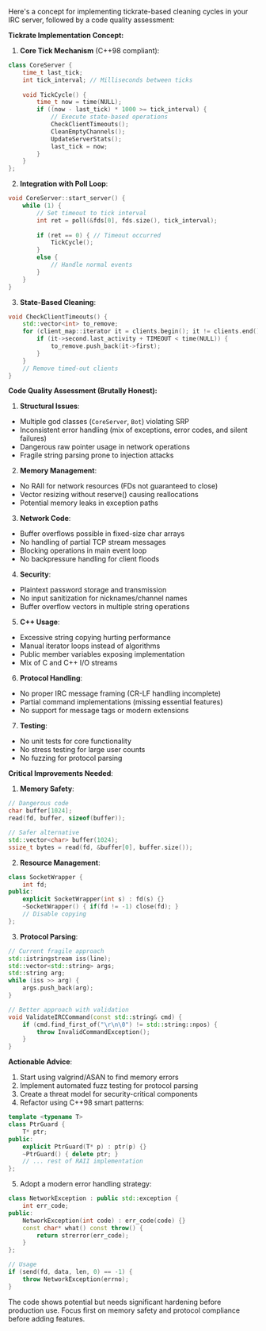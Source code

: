 Here's a concept for implementing tickrate-based cleaning cycles in your IRC server, followed by a code quality assessment:

**Tickrate Implementation Concept:**

1. **Core Tick Mechanism** (C++98 compliant):
```cpp
class CoreServer {
    time_t last_tick;
    int tick_interval; // Milliseconds between ticks
    
    void TickCycle() {
        time_t now = time(NULL);
        if ((now - last_tick) * 1000 >= tick_interval) {
            // Execute state-based operations
            CheckClientTimeouts();
            CleanEmptyChannels();
            UpdateServerStats();
            last_tick = now;
        }
    }
};
```

2. **Integration with Poll Loop**:
```cpp
void CoreServer::start_server() {
    while (1) {
        // Set timeout to tick interval
        int ret = poll(&fds[0], fds.size(), tick_interval);
        
        if (ret == 0) { // Timeout occurred
            TickCycle();
        }
        else {
            // Handle normal events
        }
    }
}
```

3. **State-Based Cleaning**:
```cpp
void CheckClientTimeouts() {
    std::vector<int> to_remove;
    for (client_map::iterator it = clients.begin(); it != clients.end(); ++it) {
        if (it->second.last_activity + TIMEOUT < time(NULL)) {
            to_remove.push_back(it->first);
        }
    }
    // Remove timed-out clients
}
```

**Code Quality Assessment (Brutally Honest):**

1. **Structural Issues**:
- Multiple god classes (`CoreServer`, `Bot`) violating SRP
- Inconsistent error handling (mix of exceptions, error codes, and silent failures)
- Dangerous raw pointer usage in network operations
- Fragile string parsing prone to injection attacks

2. **Memory Management**:
- No RAII for network resources (FDs not guaranteed to close)
- Vector resizing without reserve() causing reallocations
- Potential memory leaks in exception paths

3. **Network Code**:
- Buffer overflows possible in fixed-size char arrays
- No handling of partial TCP stream messages
- Blocking operations in main event loop
- No backpressure handling for client floods

4. **Security**:
- Plaintext password storage and transmission
- No input sanitization for nicknames/channel names
- Buffer overflow vectors in multiple string operations

5. **C++ Usage**:
- Excessive string copying hurting performance
- Manual iterator loops instead of algorithms
- Public member variables exposing implementation
- Mix of C and C++ I/O streams

6. **Protocol Handling**:
- No proper IRC message framing (CR-LF handling incomplete)
- Partial command implementations (missing essential features)
- No support for message tags or modern extensions

7. **Testing**:
- No unit tests for core functionality
- No stress testing for large user counts
- No fuzzing for protocol parsing

**Critical Improvements Needed**:

1. **Memory Safety**:
```cpp
// Dangerous code
char buffer[1024];
read(fd, buffer, sizeof(buffer));

// Safer alternative
std::vector<char> buffer(1024);
ssize_t bytes = read(fd, &buffer[0], buffer.size());
```

2. **Resource Management**:
```cpp
class SocketWrapper {
    int fd;
public:
    explicit SocketWrapper(int s) : fd(s) {}
    ~SocketWrapper() { if(fd != -1) close(fd); }
    // Disable copying
};
```

3. **Protocol Parsing**:
```cpp
// Current fragile approach
std::istringstream iss(line);
std::vector<std::string> args;
std::string arg;
while (iss >> arg) {
    args.push_back(arg);
}

// Better approach with validation
void ValidateIRCCommand(const std::string& cmd) {
    if (cmd.find_first_of("\r\n\0") != std::string::npos) {
        throw InvalidCommandException();
    }
}
```

**Actionable Advice**:

1. Start using valgrind/ASAN to find memory errors
2. Implement automated fuzz testing for protocol parsing
3. Create a threat model for security-critical components
4. Refactor using C++98 smart patterns:
```cpp
template <typename T>
class PtrGuard {
    T* ptr;
public:
    explicit PtrGuard(T* p) : ptr(p) {}
    ~PtrGuard() { delete ptr; }
    // ... rest of RAII implementation
};
```

5. Adopt a modern error handling strategy:
```cpp
class NetworkException : public std::exception {
    int err_code;
public:
    NetworkException(int code) : err_code(code) {}
    const char* what() const throw() {
        return strerror(err_code);
    }
};

// Usage
if (send(fd, data, len, 0) == -1) {
    throw NetworkException(errno);
}
```

The code shows potential but needs significant hardening before production use. Focus first on memory safety and protocol compliance before adding features.
